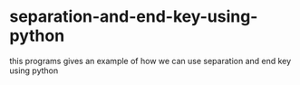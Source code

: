 # separation-and-end-key-using-python
this programs gives an example of how we can use separation and end key using python
